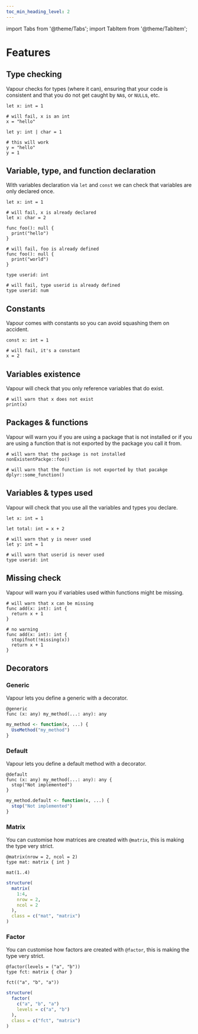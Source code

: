 ```yaml
---
toc_min_heading_level: 2
---
```


import Tabs from '@theme/Tabs';
import TabItem from '@theme/TabItem';

# Features

## Type checking

Vapour checks for types (where it can), ensuring that your code is consistent
and that you do not get caught by `NA`s, or `NULL`s, etc.

```vapour
let x: int = 1

# will fail, x is an int
x = "hello"

let y: int | char = 1

# this will work
y = "hello"
y = 1
```

## Variable, type, and function declaration

With variables declaration via `let` and `const` we can check
that variables are only declared once.

```vapour
let x: int = 1

# will fail, x is already declared
let x: char = 2

func foo(): null {
  print("hello")
}

# will fail, foo is already defined
func foo(): null {
  print("world")
}

type userid: int

# will fail, type userid is already defined
type userid: num
```

## Constants

Vapour comes with constants so you can avoid squashing them on accident.

```vapour
const x: int = 1

# will fail, it's a constant
x = 2
```
## Variables existence

Vapour will check that you only reference variables that do exist.

```vapour
# will warn that x does not exist
print(x)
```

## Packages & functions

Vapour will warn you if you are using a package that is not installed
or if you are using a function that is not exported by the package
you call it from.

```vapour
# will warn that the package is not installed
nonExistentPackge::foo()

# will warn that the function is not exported by that pacakge
dplyr::some_function()
```

## Variables & types used

Vapour will check that you use all the variables and types you declare.

```vapour
let x: int = 1

let total: int = x + 2

# will warn that y is never used
let y: int = 1

# will warn that userid is never used
type userid: int
```

## Missing check

Vapour will warn you if variables used within functions might be missing.

```vapour
# will warn that x can be missing
func add(x: int): int {
  return x + 1
}

# no warning
func add(x: int): int {
  stopifnot(!missing(x))
  return x + 1
}
```

## Decorators

### Generic

Vapour lets you define a generic with a decorator.

<Tabs>
<TabItem value="vp" label="Vapour">

```vapour
@generic
func (x: any) my_method(...: any): any
```

</TabItem>
<TabItem value="r" label="R">

```r
my_method <- function(x, ...) {
  UseMethod("my_method")
}
```

</TabItem>
</Tabs>

### Default

Vapour lets you define a default method with a decorator.

<Tabs>
<TabItem value="vp" label="Vapour">

```vapour
@default
func (x: any) my_method(...: any): any {
  stop("Not implemented")
}
```

</TabItem>
<TabItem value="r" label="R">

```r
my_method.default <- function(x, ...) {
  stop("Not implemented")
}
```

</TabItem>
</Tabs>

### Matrix

You can customise how matrices are created with `@matrix`,
this is making the type very strict.

<Tabs>
<TabItem value="vp" label="Vapour">

```vapour
@matrix(nrow = 2, ncol = 2)
type mat: matrix { int }

mat(1..4)
```

</TabItem>
<TabItem value="r" label="R">

```r
structure(
  matrix(
    1:4,
    nrow = 2,
    ncol = 2
  ),
  class = c("mat", "matrix")
)
```

</TabItem>
</Tabs>

### Factor 

You can customise how factors are created with `@factor`,
this is making the type very strict.

<Tabs>
<TabItem value="vp" label="Vapour">

```vapour
@factor(levels = ("a", "b"))
type fct: matrix { char }

fct(("a", "b", "a"))
```

</TabItem>
<TabItem value="r" label="R">

```r
structure(
  factor(
    c("a", "b", "a")
    levels = c("a", "b")
  ),
  class = c("fct", "matrix")
)
```

</TabItem>
</Tabs>
